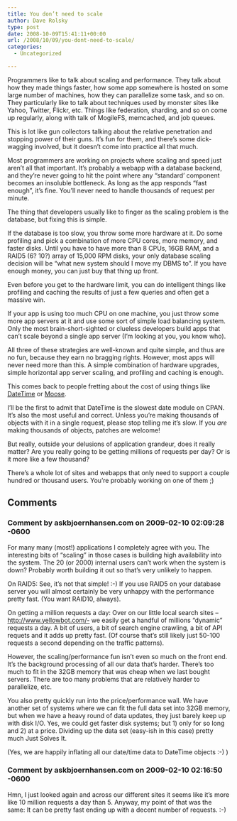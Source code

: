 ```yaml
---
title: You don’t need to scale
author: Dave Rolsky
type: post
date: 2008-10-09T15:41:11+00:00
url: /2008/10/09/you-dont-need-to-scale/
categories:
  - Uncategorized

---
```

Programmers like to talk about scaling and performance. They talk about how they made things faster, how some app somewhere is hosted on some large number of machines, how they can parallelize some task, and so on. They particularly like to talk about techniques used by monster sites like Yahoo, Twitter, Flickr, etc. Things like federation, sharding, and so on come up regularly, along with talk of MogileFS, memcached, and job queues.

This is lot like gun collectors talking about the relative penetration and stopping power of their guns. It&#8217;s fun for them, and there&#8217;s some dick-wagging involved, but it doesn&#8217;t come into practice all that much.

Most programmers are working on projects where scaling and speed just aren&#8217;t all that important. It&#8217;s probably a webapp with a database backend, and they&#8217;re never going to hit the point where any &#8220;standard&#8217; component becomes an insoluble bottleneck. As long as the app responds &#8220;fast enough&#8221;, it&#8217;s fine. You&#8217;ll never need to handle thousands of request per minute.

The thing that developers usually like to finger as the scaling problem is the database, but fixing this is simple.

If the database is too slow, you throw some more hardware at it. Do some profiling and pick a combination of more CPU cores, more memory, and faster disks. Until you have to have more than 8 CPUs, 16GB RAM, and a RAID5 (6? 10?) array of 15,000 RPM disks, your only database scaling decision will be &#8220;what new system should I move my DBMS to&#8221;. If you have enough money, you can just buy that thing up front.

Even before you get to the hardware limit, you can do intelligent things like profiling and caching the results of just a few queries and often get a massive win.

If your app is using too much CPU on one machine, you just throw some more app servers at it and use some sort of simple load balancing system. Only the most brain-short-sighted or clueless developers build apps that can&#8217;t scale beyond a single app server (I&#8217;m looking at you, you know who).

All three of these strategies are well-known and quite simple, and thus are no fun, because they earn no bragging rights. However, most apps will never need more than this. A simple combination of hardware upgrades, simple horizontal app server scaling, and profiling and caching is enough.

This comes back to people fretting about the cost of using things like [DateTime][1] or [Moose][2].

I&#8217;ll be the first to admit that DateTime is the slowest date module on CPAN. It&#8217;s also the most useful and correct. Unless you&#8217;re making thousands of objects with it in a single request, please stop telling me it&#8217;s slow. If you _are_ making thousands of objects, patches are welcome!

But really, outside your delusions of application grandeur, does it really matter? Are you really going to be getting millions of requests per day? Or is it more like a few thousand?

There&#8217;s a whole lot of sites and webapps that only need to support a couple hundred or thousand users. You&#8217;re probably working on one of them ;)

 [1]: http://search.cpan.org/dist/DateTime
 [2]: http://search.cpan.org/dist/Moose

## Comments

### Comment by askbjoernhansen.com on 2009-02-10 02:09:28 -0600
For many many (most!) applications I completely agree with you. The interesting bits of &#8220;scaling&#8221; in those cases is building high availability into the system. The 20 (or 2000) internal users can&#8217;t work when the system is down? Probably worth building it out so that&#8217;s very unlikely to happen.

On RAID5: See, it&#8217;s not that simple! :-) If you use RAID5 on your database server you will almost certainly be very unhappy with the performance pretty fast. (You want RAID10, always).

On getting a million requests a day: Over on our little local search sites &#8211; <a href="http://www.yellowbot.com/-" rel="nofollow ugc">http://www.yellowbot.com/-</a> we easily get a handful of millions &#8220;dynamic&#8221; requests a day. A bit of users, a bit of search engine crawling, a bit of API requets and it adds up pretty fast. (Of course that&#8217;s still likely just 50-100 requests a second depending on the traffic patterns).

However, the scaling/performance fun isn&#8217;t even so much on the front end. It&#8217;s the background processing of all our data that&#8217;s harder. There&#8217;s too much to fit in the 32GB memory that was cheap when we last bought servers. There are too many problems that are relatively harder to parallelize, etc.

You also pretty quickly run into the price/performance wall. We have another set of systems where we can fit the full data set into 32GB memory, but when we have a heavy round of data updates, they just barely keep up with disk I/O. Yes, we could get faster disk systems; but 1) only for so long and 2) at a price. Dividing up the data set (easy-ish in this case) pretty much Just Solves It.

(Yes, we are happily inflating all our date/time data to DateTime objects :-) )

### Comment by askbjoernhansen.com on 2009-02-10 02:16:50 -0600
Hmn, I just looked again and across our different sites it seems like it&#8217;s more like 10 million requests a day than 5. Anyway, my point of that was the same: It can be pretty fast ending up with a decent number of requests. :-)